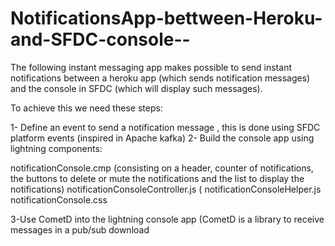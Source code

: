 # NotificationsApp-bettween-Heroku-and-SFDC-console--

The following instant messaging app makes possible to send instant notifications between a heroku app (which sends notification messages)  and the console in SFDC (which will display such messages). 

To achieve this we need these steps:

1- Define an event to send a notification message , this is done using SFDC platform events (inspired in Apache kafka)
2- Build the console app using lightning components: 

notificationConsole.cmp (consisting on a header, counter of notifications, the buttons to delete or mute the notifications and the list
to display the notifications) 
notificationConsoleController.js (
notificationConsoleHelper.js
notificationConsole.css 

3-Use CometD into the lightning console app (CometD is a library to receive messages in a pub/sub 
download 
